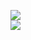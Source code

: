 [![](https://img.shields.io/badge/Made%20With-Github%20Spray-lightgrey.svg?style=for-the-badge&logo=github)](https://github.com/Annihil/github-spray#16248)  
[![](https://i.imgur.com/2DrTn0Z.gif)](https://github.com/Annihil/github-spray)
